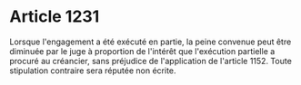 # Article 1231

Lorsque l'engagement a été exécuté en partie, la peine convenue peut être diminuée par le juge à proportion de l'intérêt que l'exécution partielle a procuré au créancier, sans préjudice de l'application de l'article 1152. Toute stipulation contraire sera réputée non écrite.
